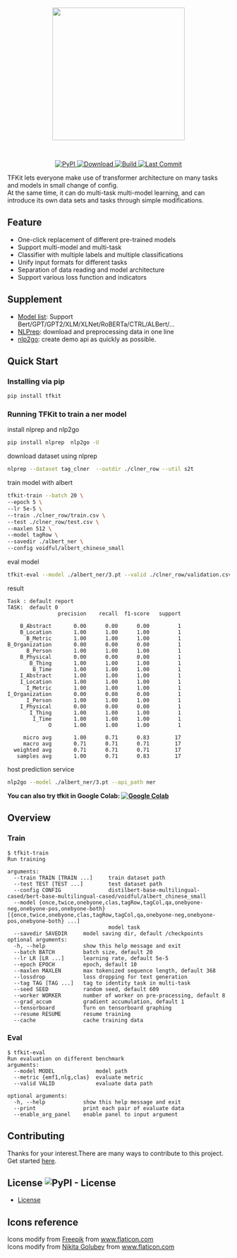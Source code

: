 <p  align="center">
    <br>
    <img src="https://raw.githubusercontent.com/voidful/TFkit/master/docs/img/tfkit.png" width="300"/>
    <br>
</p>
<br/>
<p align="center">
    <a href="https://pypi.org/project/tfkit/">
        <img alt="PyPI" src="https://img.shields.io/pypi/v/tfkit">
    </a>
    <a href="https://github.com/voidful/tfkit">
        <img alt="Download" src="https://img.shields.io/pypi/dm/tfkit">
    </a>
    <a href="https://github.com/voidful/tfkit">
        <img alt="Build" src="https://img.shields.io/github/workflow/status/voidful/tfkit/Python package">
    </a>
    <a href="https://github.com/voidful/tfkit">
        <img alt="Last Commit" src="https://img.shields.io/github/last-commit/voidful/tfkit">
    </a>
</p>


TFKit lets everyone make use of  transformer architecture on many tasks and models in small change of config.   
At the same time, it can do multi-task multi-model learning, and can introduce its own data sets and tasks through simple modifications.    

## Feature
- One-click replacement of different pre-trained models
- Support multi-model and multi-task
- Classifier with multiple labels and multiple classifications
- Unify input formats for different tasks
- Separation of data reading and model architecture
- Support various loss function and indicators


## Supplement
- [Model list](https://huggingface.co/models): Support Bert/GPT/GPT2/XLM/XLNet/RoBERTa/CTRL/ALBert/...   
- [NLPrep](https://github.com/voidful/NLPrep): download and preprocessing data in one line     
- [nlp2go](https://github.com/voidful/nlp2go): create demo api as quickly as possible.


## Quick Start

### Installing via pip
```bash
pip install tfkit
```
### Running TFKit to train a ner model
install nlprep and nlp2go      
```bash
pip install nlprep  nlp2go -U
```
download dataset using nlprep
```bash
nlprep --dataset tag_clner  --outdir ./clner_row --util s2t
```
train model with albert
```bash
tfkit-train --batch 20 \
--epoch 5 \
--lr 5e-5 \
--train ./clner_row/train.csv \
--test ./clner_row/test.csv \
--maxlen 512 \
--model tagRow \
--savedir ./albert_ner \
--config voidful/albert_chinese_small
```
eval model
```bash
tfkit-eval --model ./albert_ner/3.pt --valid ./clner_row/validation.csv --metric clas
```     
result
```text
Task : default report 
TASK:  default 0
                precision    recall  f1-score   support

    B_Abstract       0.00      0.00      0.00         1
    B_Location       1.00      1.00      1.00         1
      B_Metric       1.00      1.00      1.00         1
B_Organization       0.00      0.00      0.00         1
      B_Person       1.00      1.00      1.00         1
    B_Physical       0.00      0.00      0.00         1
       B_Thing       1.00      1.00      1.00         1
        B_Time       1.00      1.00      1.00         1
    I_Abstract       1.00      1.00      1.00         1
    I_Location       1.00      1.00      1.00         1
      I_Metric       1.00      1.00      1.00         1
I_Organization       0.00      0.00      0.00         1
      I_Person       1.00      1.00      1.00         1
    I_Physical       0.00      0.00      0.00         1
       I_Thing       1.00      1.00      1.00         1
        I_Time       1.00      1.00      1.00         1
             O       1.00      1.00      1.00         1

     micro avg       1.00      0.71      0.83        17
     macro avg       0.71      0.71      0.71        17
  weighted avg       0.71      0.71      0.71        17
   samples avg       1.00      0.71      0.83        17
```    
host prediction service
```bash
nlp2go --model ./albert_ner/3.pt --api_path ner
```

**You can also try tfkit in Google Colab: [![Google Colab](https://colab.research.google.com/assets/colab-badge.svg "tfkit")](https://colab.research.google.com/drive/1hqaTKxd3VtX2XkvjiO0FMtY-rTZX30MJ?usp=sharing)**


## Overview
### Train
```
$ tfkit-train
Run training

arguments:
  --train TRAIN [TRAIN ...]     train dataset path
  --test TEST [TEST ...]        test dataset path
  --config CONFIG               distilbert-base-multilingual-cased/bert-base-multilingual-cased/voidful/albert_chinese_small
  --model {once,twice,onebyone,clas,tagRow,tagCol,qa,onebyone-neg,onebyone-pos,onebyone-both} [{once,twice,onebyone,clas,tagRow,tagCol,qa,onebyone-neg,onebyone-pos,onebyone-both} ...]
                                model task
  --savedir SAVEDIR     model saving dir, default /checkpoints
optional arguments:
  -h, --help            show this help message and exit
  --batch BATCH         batch size, default 20
  --lr LR [LR ...]      learning rate, default 5e-5
  --epoch EPOCH         epoch, default 10
  --maxlen MAXLEN       max tokenized sequence length, default 368
  --lossdrop            loss dropping for text generation
  --tag TAG [TAG ...]   tag to identity task in multi-task
  --seed SEED           random seed, default 609
  --worker WORKER       number of worker on pre-processing, default 8
  --grad_accum          gradient accumulation, default 1
  --tensorboard         Turn on tensorboard graphing
  --resume RESUME       resume training
  --cache               cache training data

```
### Eval  
```
$ tfkit-eval
Run evaluation on different benchmark
arguments:
  --model MODEL             model path
  --metric {emf1,nlg,clas}  evaluate metric
  --valid VALID             evaluate data path

optional arguments:
  -h, --help            show this help message and exit
  --print               print each pair of evaluate data
  --enable_arg_panel    enable panel to input argument

```

## Contributing
Thanks for your interest.There are many ways to contribute to this project. Get started [here](https://github.com/voidful/tfkit/blob/master/CONTRIBUTING.md).

## License ![PyPI - License](https://img.shields.io/github/license/voidful/tfkit)

* [License](https://github.com/voidful/tfkit/blob/master/LICENSE)

## Icons reference
Icons modify from <a href="http://www.freepik.com/" title="Freepik">Freepik</a> from <a href="https://www.flaticon.com/" title="Flaticon">www.flaticon.com</a>      
Icons modify from <a href="https://www.flaticon.com/authors/nikita-golubev" title="Nikita Golubev">Nikita Golubev</a> from <a href="https://www.flaticon.com/" title="Flaticon">www.flaticon.com</a>      
